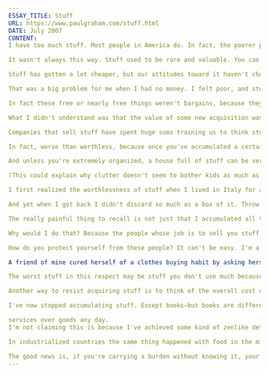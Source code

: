 ```yaml
---
ESSAY_TITLE: Stuff
URL: https://www.paulgraham.com/stuff.html
DATE: July 2007
CONTENT:
I have too much stuff. Most people in America do. In fact, the poorer people are, the more stuff they seem to have. Hardly anyone is so poor that they can't afford a front yard full of old cars.

It wasn't always this way. Stuff used to be rare and valuable. You can still see evidence of that if you look for it. For example, in my house in Cambridge, which was built in 1876, the bedrooms don't have closets. In those days people's stuff fit in a chest of drawers. Even as recently as a few decades ago there was a lot less stuff. When I look back at photos from the 1970s, I'm surprised how empty houses look. As a kid I had what I thought was a huge fleet of toy cars, but they'd be dwarfed by the number of toys my nephews have. All together my Matchboxes and Corgis took up about a third of the surface of my bed. In my nephews' rooms the bed is the only clear space.

Stuff has gotten a lot cheaper, but our attitudes toward it haven't changed correspondingly. We overvalue stuff.

That was a big problem for me when I had no money. I felt poor, and stuff seemed valuable, so almost instinctively I accumulated it. Friends would leave something behind when they moved, or I'd see something as I was walking down the street on trash night (beware of anything you find yourself describing as "perfectly good"), or I'd find something in almost new condition for a tenth its retail price at a garage sale. And pow, more stuff.

In fact these free or nearly free things weren't bargains, because they were worth even less than they cost. Most of the stuff I accumulated was worthless, because I didn't need it.

What I didn't understand was that the value of some new acquisition wasn't the difference between its retail price and what I paid for it. It was the value I derived from it. Stuff is an extremely illiquid asset. Unless you have some plan for selling that valuable thing you got so cheaply, what difference does it make what it's "worth?" The only way you're ever going to extract any value from it is to use it. And if you don't have any immediate use for it, you probably never will.

Companies that sell stuff have spent huge sums training us to think stuff is still valuable. But it would be closer to the truth to treat stuff as worthless.

In fact, worse than worthless, because once you've accumulated a certain amount of stuff, it starts to own you rather than the other way around. I know of one couple who couldn't retire to the town they preferred because they couldn't afford a place there big enough for all their stuff. Their house isn't theirs; it's their stuff's.

And unless you're extremely organized, a house full of stuff can be very depressing. A cluttered room saps one's spirits. One reason, obviously, is that there's less room for people in a room full of stuff. But there's more going on than that. I think humans constantly scan their environment to build a mental model of what's around them. And the harder a scene is to parse, the less energy you have left for conscious thoughts. A cluttered room is literally exhausting.

(This could explain why clutter doesn't seem to bother kids as much as adults. Kids are less perceptive. They build a coarser model of their surroundings, and this consumes less energy.)

I first realized the worthlessness of stuff when I lived in Italy for a year. All I took with me was one large backpack of stuff. The rest of my stuff I left in my landlady's attic back in the US. And you know what? All I missed were some of the books. By the end of the year I couldn't even remember what else I had stored in that attic.

And yet when I got back I didn't discard so much as a box of it. Throw away a perfectly good rotary telephone? I might need that one day.

The really painful thing to recall is not just that I accumulated all this useless stuff, but that I often spent money I desperately needed on stuff that I didn't.

Why would I do that? Because the people whose job is to sell you stuff are really, really good at it. The average 25 year old is no match for companies that have spent years figuring out how to get you to spend money on stuff. They make the experience of buying stuff so pleasant that "shopping" becomes a leisure activity.

How do you protect yourself from these people? It can't be easy. I'm a fairly skeptical person, and their tricks worked on me well into my thirties. But one thing that might work is to ask yourself, before buying something, "is this going to make my life noticeably better?"

A friend of mine cured herself of a clothes buying habit by asking herself before she bought anything "Am I going to wear this all the time?" If she couldn't convince herself that something she was thinking of buying would become one of those few things she wore all the time, she wouldn't buy it. I think that would work for any kind of purchase. Before you buy anything, ask yourself: will this be something I use constantly? Or is it just something nice? Or worse still, a mere bargain?

The worst stuff in this respect may be stuff you don't use much because it's too good. Nothing owns you like fragile stuff. For example, the "good china" so many households have, and whose defining quality is not so much that it's fun to use, but that one must be especially careful not to break it.

Another way to resist acquiring stuff is to think of the overall cost of owning it. The purchase price is just the beginning. You're going to have to _think_ about that thing for years—perhaps for the rest of your life. Every thing you own takes energy away from you. Some give more than they take. Those are the only things worth having.

I've now stopped accumulating stuff. Except books—but books are different. Books are more like a fluid than individual objects. It's not especially inconvenient to own several thousand books, whereas if you owned several thousand random possessions you'd be a local celebrity. But except for books, I now actively avoid stuff. If I want to spend money on some kind of treat, I'll take

services over goods any day.
I'm not claiming this is because I've achieved some kind of zenlike detachment from material things. I'm talking about something more mundane. A historical change has taken place, and I've now realized it. Stuff used to be valuable, and now it's not.

In industrialized countries the same thing happened with food in the middle of the twentieth century. As food got cheaper (or we got richer; they're indistinguishable), eating too much started to be a bigger danger than eating too little. We've now reached that point with stuff. For most people, rich or poor, stuff has become a burden.

The good news is, if you're carrying a burden without knowing it, your life could be better than you realize. Imagine walking around for years with five pound ankle weights, then suddenly having them removed.
---
```

